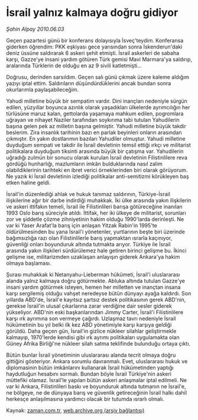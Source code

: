 # İsrail yalnız kalmaya doğru gidiyor

*Şahin Alpay 2010.06.03*

<td class="columnist-detail">
<p>Geçen pazartesi günü bir konferans dolayısıyla İsveç'teydim. Konferansa giderken öğrendim: PKK eşkiyası gece yarısından sonra İskenderun'daki deniz üssüne saldırarak 6 askeri şehit etmişti. İsrail askerleri de sabaha karşı, Gazze'ye insani yardım götüren Türk gemisi Mavi Marmara'ya saldırıp, aralarında Türklerin de olduğu en az 9 sivili katletmişti...</p>
<p>
<div id="haberMetinDiv">
<p>Doğrusu, derinden sarsıldım. Geçen salı günü çıkmak üzere kaleme aldığım yazıyı iptal ettim. Saldırıların düşündürdüklerini ancak bundan sonra okurlarımla paylaşabileceğim.
<p>Yahudi milletine büyük bir sempatim vardır. Dini inançları nedeniyle sürgün edilen, yüzyıllar boyunca azınlık olarak yaşadıkları ülkelerde ayrımcılığın her türlüsüne maruz kalan, gettolarda yaşamaya mahkum edilen, pogromlara uğrayan ve nihayet Naziler tarafından soykırıma tabi tutulan Yahudilerin başına gelen pek az milletin başına gelmiştir. Yahudi milletine büyük takdir beslerim. Zira insanlık tarihinin bazı en parlak beyinleri onların arasından çıkmıştır. En yakın dostlarımın bazıları Yahudiler olmuştur. Yahudi milletine duyduğum sempati ve takdir ile İsrail devletinin temsil ettiği ırkçı ve militarist politikalara duyduğum tiksinti arasında büyük bir çatışma var. Yahudilerin uğradığı zulmün bir sonucu olarak kurulan İsrail devletinin Filistinlilere reva gördüğü hunharlığı, mazlumların imkân bulduklarında nasıl zalim olabildiklerinin tarihteki en ibret verici örneklerinden biri olarak görüyorum. Ne yazık ki İsrail devletinin izlediği politikalar anti-semitizmi körükleyen baş etken haline geldi.
<p>İsrail'in düzenlediği ahlak ve hukuk tanımaz saldırının, Türkiye-İsrail ilişkilerine ağır bir darbe indirdiği muhakkak. İki ülke arasında yakın ilişkilerin ve askeri ittifakın temeli, İsrail ile Filistinlileri barışa götüreceğine inanılan 1993 Oslo barış süreciyle atıldı. İttifak, her iki ülkeye de militarist, sorunları zor ve şiddetle çözme zihniyetinin hakim olduğu 1990'larda derinleşti. Ne var ki Yaser Arafat'la barış için anlaşan Yitzak Rabin'in 1995'te öldürülmesinden bu yana İsrail'i yönetenler, yurtlarının beşte biri üzerinde bağımsızlığa razı olan Filistinlilerle barış yapmaktan ısrarla kaçınıyor, güvenliği onları boyunduruk altında tutmakta arıyor. Türkiye ile İsrail arasında yakın ilişkileri sürdürülemez hale getiren birinci gelişme bu. İkinci gelişme ise, militarizmden uzaklaşan anlayışın giderek Ankara'ya hakim olmaya başlaması.
<p>Şurası muhakkak ki Netanyahu-Lieberman hükümeti, İsrail'i uluslararası alanda yalnız kalmaya doğru götürmekte. Abluka altında tutulan Gazze'ye insani yardım götürmek isteyen, hemen her milletten ve inançtan insana karşı sergilemiş olduğu vahşet neredeyse bütün dünyayı ayağa kaldırdı. Son yıllarda ABD'de, İsrail'e kayıtsız şartsız destek politikasının gerek ABD'nin, gerekse İsrail'in ulusal çıkarlarına zarar verdiğine dair sesler giderek yükseliyor. ABD'nin eski başkanlarından Jimmy Carter, İsrail'i Filistinlilere karşı ırk ayrımına son vermeye çağırdı. Uzlaşmaz tavrı nedeniyle İsrail hükümetinin bu yıl belki ilk kez ABD yönetimiyle karşı karşıya geldiği görüldü. Daha geçen gün, İsrail'in gizlice nükleer silahlar geliştirmekle kalmayıp, 1970'lerde kendisi gibi ırk ayrımı politikaları uygulamakta olan Güney Afrika Birliği'ne nükleer silah satma teklifinde bulunduğu ortaya çıktı.
<p>Bütün bunlar İsrail yönetiminin uluslararası alanda tecrit olmaya doğru gittiğini gösteriyor. Ankara sorumlu davranmalı. Evet, uluslararası hukuk ve diplomasinin bütün imkânlarını kullanarak İsrail hükümetinden yaptığı haydutluğun hesabını sormalı. Bundan böyle İsrail Türkiye'nin askeri müttefiki olamaz. İsrail'le yapılan bütün askeri anlaşmalar iptal edilmeli. Ne var ki Ankara, Filistinlileri baskı ve boyunduruk altında tutmanın ne İsrail'e, ne bölgeye, ne de dünyaya barış ve güvenlik getireceğinin İsrail halkı dahil herkesçe anlaşılmasına yardımcı olacak bir tutumda ısrarlı olmalı. </p></p></p></p></p></div>
</p>
<a href="http://web.archive.org/web/20110107151253/mailto:s.alpay@zaman.com.tr">
</a></td>

Kaynak: [zaman.com.tr](http://zaman.com.tr/yazar.do?yazino=991091), [web.archive.org (arşiv bağlantısı)](http://web.archive.org/web/20110107151253/http://www.zaman.com.tr/yazar.do?yazino=991091)
